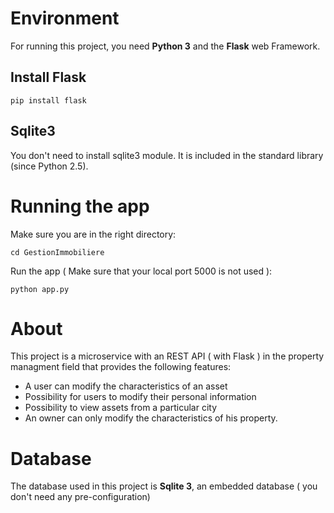 # Environment
For running this project, you need **Python 3** and the **Flask** web Framework.
## Install Flask
    pip install flask

##  Sqlite3 
You don't need to install sqlite3 module. It is included in the standard library (since Python 2.5).


# Running the app 
Make sure you are in the right directory:  

    cd GestionImmobiliere

Run the app ( Make sure that your local port 5000 is not used ): 

    python app.py


# About   

This project is a microservice with an REST API ( with Flask ) in the property managment field that provides the following features:

- A user can modify the characteristics of an asset  
- Possibility for users to modify their personal information
- Possibility to view assets from a particular city
- An owner can only modify the characteristics of his property.


# Database 
The database used in this project is **Sqlite 3**, an embedded database ( you don't need any pre-configuration)
